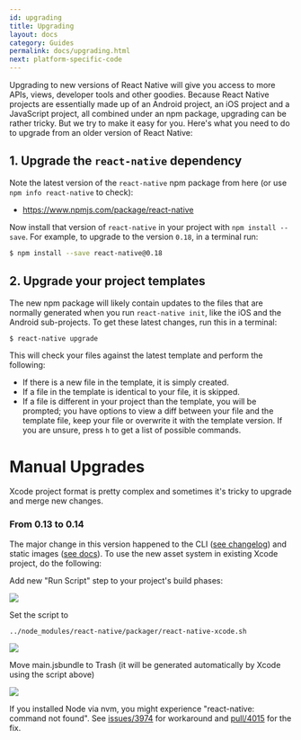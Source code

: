 ```yaml
---
id: upgrading
title: Upgrading
layout: docs
category: Guides
permalink: docs/upgrading.html
next: platform-specific-code
---
```


Upgrading to new versions of React Native will give you access to more APIs, views, developer tools
and other goodies. Because React Native projects are essentially made up of an Android project, an
iOS project and a JavaScript project, all combined under an npm package, upgrading can be rather
tricky. But we try to make it easy for you. Here's what you need to do to upgrade from an older
version of React Native:

## 1. Upgrade the `react-native` dependency

Note the latest version of the `react-native` npm package from here (or use `npm info react-native` to check):

* https://www.npmjs.com/package/react-native

Now install that version of `react-native` in your project with `npm install --save`. For example, to upgrade to the version `0.18`, in a terminal run:

```sh
$ npm install --save react-native@0.18
```

## 2. Upgrade your project templates

The new npm package will likely contain updates to the files that are normally generated when you
run `react-native init`, like the iOS and the Android sub-projects. To get these latest changes,
run this in a terminal:

```sh
$ react-native upgrade
```

This will check your files against the latest template and perform the following:

* If there is a new file in the template, it is simply created.
* If a file in the template is identical to your file, it is skipped.
* If a file is different in your project than the template, you will be prompted; you have options
  to view a diff between your file and the template file, keep your file or overwrite it with the
  template version. If you are unsure, press `h` to get a list of possible commands.


# Manual Upgrades

Xcode project format is pretty complex and sometimes it's tricky to upgrade and merge new changes.

### From 0.13 to 0.14

The major change in this version happened to the CLI ([see changelog](https://github.com/facebook/react-native/releases/tag/v0.14.0-rc)) and static images ([see docs](http://facebook.github.io/react-native/docs/images.html)). To use the new asset system in existing Xcode project, do the following:

Add new "Run Script" step to your project's build phases:

![](https://cloud.githubusercontent.com/assets/192222/11050044/871bf926-86f7-11e5-8908-736106457bcb.png)

Set the script to
```sh
../node_modules/react-native/packager/react-native-xcode.sh
```

![](https://cloud.githubusercontent.com/assets/192222/11050052/8f098252-86f7-11e5-994a-364aabbaa7d1.png)

Move main.jsbundle to Trash (it will be generated automatically by Xcode using the script above)

![](https://cloud.githubusercontent.com/assets/192222/11050104/f3d025e2-86f7-11e5-9101-a4622236338d.png)

If you installed Node via nvm, you might experience "react-native: command not found". See [issues/3974](https://github.com/facebook/react-native/issues/3974) for workaround and [pull/4015](https://github.com/facebook/react-native/pull/4015) for the fix.
